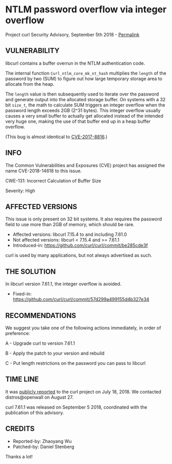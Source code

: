 NTLM password overflow via integer overflow
===========================================

Project curl Security Advisory, September 5th 2018 -
[Permalink](https://curl.se/docs/CVE-2018-14618.html)

VULNERABILITY
-------------

libcurl contains a buffer overrun in the NTLM authentication code.

The internal function `Curl_ntlm_core_mk_nt_hash` multiplies the `length` of
the password by two (SUM) to figure out how large temporary storage area to
allocate from the heap.

The `length` value is then subsequently used to iterate over the password and
generate output into the allocated storage buffer. On systems with a 32 bit
`size_t`, the math to calculate SUM triggers an integer overflow when the
password length exceeds 2GB (2^31 bytes). This integer overflow usually causes
a very small buffer to actually get allocated instead of the intended very
huge one, making the use of that buffer end up in a heap buffer overflow.

(This bug is almost identical to
[CVE-2017-8816](https://curl.se/docs/CVE-2017-8816.html).)

INFO
----

The Common Vulnerabilities and Exposures (CVE) project has assigned the name
CVE-2018-14618 to this issue.

CWE-131: Incorrect Calculation of Buffer Size

Severity: High

AFFECTED VERSIONS
-----------------

This issue is only present on 32 bit systems. It also requires the password
field to use more than 2GB of memory, which should be rare.

- Affected versions: libcurl 7.15.4 to and including 7.61.0
- Not affected versions: libcurl < 7.15.4 and >= 7.61.1
- Introduced-in: https://github.com/curl/curl/commit/be285cde3f

curl is used by many applications, but not always advertised as such.

THE SOLUTION
------------

In libcurl version 7.61.1, the integer overflow is avoided.

- Fixed-in: https://github.com/curl/curl/commit/57d299a499155d4b327e34

RECOMMENDATIONS
---------------

We suggest you take one of the following actions immediately, in order of
preference:

 A - Upgrade curl to version 7.61.1

 B - Apply the patch to your version and rebuild

 C - Put length restrictions on the password you can pass to libcurl

TIME LINE
---------

It was [publicly reported](https://github.com/curl/curl/issues/2756) to the
curl project on July 18, 2018.  We contacted distros@openwall on August 27.

curl 7.61.1 was released on September 5 2018, coordinated with the publication
of this advisory.

CREDITS
-------

- Reported-by: Zhaoyang Wu
- Patched-by: Daniel Stenberg

Thanks a lot!
